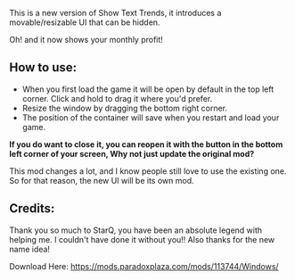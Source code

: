 This is a new version of Show Text Trends, it introduces a movable/resizable UI that can be hidden.

Oh! and it now shows your monthly profit!

## How to use:
* When you first load the game it will be open by default in the top left corner. Click and hold to drag it where you'd prefer.
* Resize the window by dragging the bottom right corner.
* The position of the container will save when you restart and load your game.


**If you do want to close it, you can reopen it with the button in the bottom left corner of your screen, Why not just update the original mod?**

This mod changes a lot, and I know people still love to use the existing one. So for that reason, the new UI will be its own mod.

## Credits:
Thank you so much to StarQ, you have been an absolute legend with helping me. I couldn't have done it without you!! Also thanks for the new name idea!

Download Here: https://mods.paradoxplaza.com/mods/113744/Windows/
